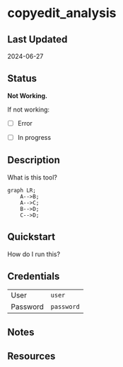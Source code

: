 # copyedit_analysis

## Last Updated

2024-06-27

## Status

**Not Working.**

If not working:

- [ ] Error

- [ ] In progress

## Description

What is this tool?

```mermaid
graph LR;
    A-->B;
    A-->C;
    B-->D;
    C-->D;

```

## Quickstart

How do I run this?

## Credentials

|          |            |
| -------- | ---------- |
| User     | `user`     |
| Password | `password` |

## Notes

## Resources
